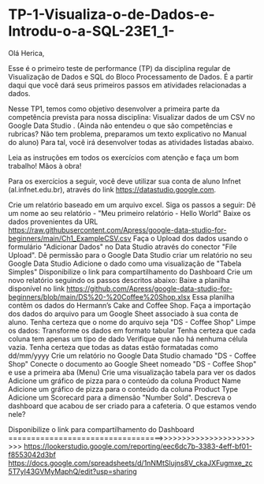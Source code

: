 # TP-1-Visualiza-o-de-Dados-e-Introdu-o-a-SQL-23E1_1-

Olá Herica,

Esse é o primeiro teste de performance (TP) da disciplina regular de Visualização de Dados e SQL do Bloco Processamento de Dados. É a partir daqui que você dará seus primeiros passos em atividades relacionadas a dados.

Nesse TP1, temos como objetivo desenvolver a primeira parte da competência prevista para nossa disciplina: Visualizar dados de um CSV no Google Data Studio . (Ainda não entendeu o que são competências e rubricas? Não tem problema, preparamos um texto explicativo no Manual do aluno) Para tal, você irá desenvolver todas as atividades listadas abaixo.

Leia as instruções em todos os exercícios com atenção e faça um bom trabalho! Mãos à obra!

 Para os exercícios a seguir, você deve utilizar sua conta de aluno Infnet (al.infnet.edu.br), através do link https://datastudio.google.com.


Crie um relatório baseado em um arquivo excel. Siga os passos a seguir:
Dê um nome ao seu relatório - "Meu primeiro relatório - Hello World"
Baixe os dados provenientes da URL https://raw.githubusercontent.com/Apress/google-data-studio-for-beginners/main/Ch1_ExampleCSV.csv
Faça o Upload dos dados usando o formulário "Adicionar Dados" no Data Studio através do conector "File Upload".
Dê permissão para o Google Data Studio criar um relatório no seu Google Data Studio
Adicione o dado como uma visualização de "Tabela Simples"
Disponibilize o link para compartilhamento do Dashboard
Crie um novo relatório seguindo os passos descritos abaixo:
Baixe a planilha disponível no link https://github.com/Apress/google-data-studio-for-beginners/blob/main/DS%20-%20Coffee%20Shop.xlsx Essa planilha contêm os dados do Hermann’s Cake and Coffee Shop.
Faça a importação dos dados do arquivo para um Google Sheet associado à sua conta de aluno. Tenha certeza que o nome do arquivo seja "DS - Coffee Shop"
Limpe os dados:
Transforme os dados em formato tabular
Tenha certeza que cada coluna tem apenas um tipo de dado
Verifique que não há nenhuma célula vazia.
Tenha certeza que todas as datas estão formatadas como dd/mm/yyyy
Crie um relatório no Google Data Studio chamado "DS - Coffee Shop"
Conecte o documento ao Google Sheet nomeado "DS - Coffee Shop" e use a primeira aba (Menu)
Crie uma visualização tabela para ver os dados
Adicione um gráfico de pizza para o conteúdo da coluna Product Name
Adicione um gráfico de pizza para o conteúdo da coluna Product Type
Adicione um Scorecard para a dimensão "Number Sold".
Descreva o dashboard que acabou de ser criado para a cafeteria. O que estamos vendo nele?


Disponibilize o link para compartilhamento do Dashboard ==================================>>>>>>>>>>>>>>>>>>>>>>>>   https://lookerstudio.google.com/reporting/eec6dc7b-3383-4eff-bf01-f8553042d3bf
https://docs.google.com/spreadsheets/d/1nNMtSlujns8V_ckaJXFugmxe_zc5T7yI43GVMyMaphQ/edit?usp=sharing
